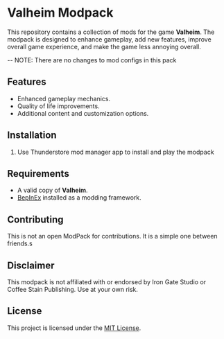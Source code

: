 # Valheim Modpack

This repository contains a collection of mods for the game **Valheim**. The modpack is designed to enhance gameplay, add new features, improve overall game experience, and make the game less annoying overall. 

-- NOTE: There are no changes to mod configs in this pack

## Features

- Enhanced gameplay mechanics.
- Quality of life improvements.
- Additional content and customization options.

## Installation

1. Use Thunderstore mod manager app to install and play the modpack

## Requirements

- A valid copy of **Valheim**.
- [BepInEx](https://github.com/BepInEx/BepInEx) installed as a modding framework.

## Contributing

This is not an open ModPack for contributions. It is a simple one between friends.s

## Disclaimer

This modpack is not affiliated with or endorsed by Iron Gate Studio or Coffee Stain Publishing. Use at your own risk.

## License

This project is licensed under the [MIT License](LICENSE).
